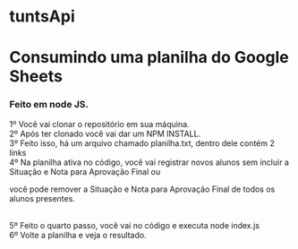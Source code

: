 # tuntsApi
**<h1>Consumindo uma planilha do Google Sheets</h1>**

<h3>Feito em node JS.</h3>

1º Você vai clonar o repositório em sua máquina. </br>
2º Após ter clonado você vai dar um NPM INSTALL. </br>
3º Feito isso, há um arquivo chamado planilha.txt, dentro dele contém 2 links </br>
4º Na planilha ativa no código, você vai registrar novos alunos sem incluir a Situação e Nota para Aprovação Final ou  
  <p>você pode remover a Situação e Nota para Aprovação Final de todos os alunos presentes.</p> </br>
5º Feito o quarto passo, você vai no código e executa node index.js </br>
6º Volte a planilha e veja o resultado. </br>
